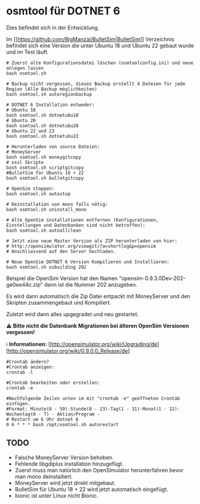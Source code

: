 # osmtool für DOTNET 6
Dies befindet sich in der Entwicklung.

Im [[https://github.com/BigManzai/BulletSim|BulletSim]] Verzeichnis befindet sich eine Version die unter Ubuntu 18 und Ubuntu 22 gebaut wurde und im Test läuft.

	# Zuerst alte Konfigurationsdatei löschen (osmtoolconfig.ini) und neue anlegen lassen
	bash osmtool.sh
 
	# Backup nicht vergessen, dieses Backup erstellt 4 Dateien für jede Region (Alle Backup möglichkeiten)
	bash osmtool.sh autoregionbackup
 
	# DOTNET 6 Installation entweder:
	# Ubuntu 18
	bash osmtool.sh dotnetubu18
 	# Ubuntu 20
	bash osmtool.sh dotnetubu20
	# Ubuntu 22 und 23
	bash osmtool.sh dotnetubu22
 
	# Herunterladen von source Dateien:
	# MoneyServer
	bash osmtool.sh moneygitcopy
	# ossl Skripte
	bash osmtool.sh scriptgitcopy
 	#BulletSim für Ubuntu 18 + 22
	bash osmtool.sh bulletgitcopy

	# OpenSim stoppen:
	bash osmtool.sh autostop
 
 	# Deinstallation von mono falls nötig:
	bash osmtool.sh uninstall_mono

	# Alte OpenSim installationen entfernen (Konfigurationen, Einstellungen und Datenbanken sind nicht betroffen):
	bash osmtool.sh autoallclean

	# Jetzt eine neue Master Version als ZIP herunterladen von hier:
	# http://opensimulator.org/viewgit/?a=shortlog&p=opensim
	# Anschliessend auf den Server hochladen.

	# Neue OpenSim DOTNET 6 Version Kompilieren und Installieren:
	bash osmtool.sh osbuilding 202

Beispiel die OpenSim Version hat den Namen "opensim-0.9.3.0Dev-202-ge0ee44c.zip" dann ist die Nummer 202 anzugeben.

Es wird dann automatisch die Zip Datei entpackt mit MoneyServer und den Skripten zusammengebaut und Kompiliert.

Zuletzt wird dann alles upgegradet und neu gestartet.


:warning: **Bitte nicht die Datenbank Migrationen bei älteren OpenSim Versionen vergessen!**

:information_source: **Informationen:** [http://opensimulator.org/wiki/Upgrading/de] [http://opensimulator.org/wiki/0.9.0.0_Release/de]


	#Crontab ändern?
	#Crontab anzeigen:
	crontab -l

	#Crontab bearbeiten oder erstellen:
	crontab -e

	#Nachfolgende Zeilen unten im mit "crontab -e" geöffneten Crontab einfügen.
	#Format: Minute(0 - 59)-Stunde(0 - 23)-Tag(1 - 31)-Monat(1 - 12)-Wochentag(0 - 7) - Aktion/Program -
	# Restart um 6 Uhr dotnet 6
	0 6 * * * bash /opt/osmtool.sh autorestart

## **TODO**
* Falsche MoneyServer Version behoben. 
* Fehlende libgdiplus installation hinzugefügt. 
* Zuerst muss man natürlich den OpenSimulator herunterfahren bevor man mono deinstalliert. 
* MoneyServer wird jetzt direkt mitgebaut. 
* BulletSim für Ubuntu 18 + 22 wird jetzt automatisch eingefügt.
* bionic ist unter Linux nicht Bionic.
